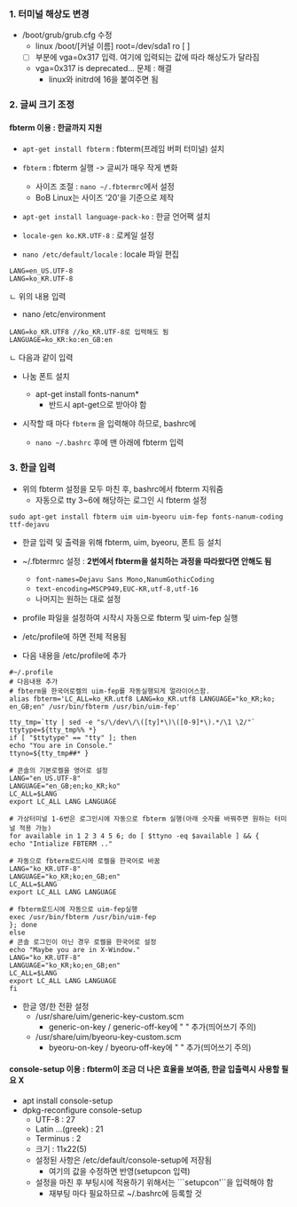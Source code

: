 ### 1. 터미널 해상도 변경
- /boot/grub/grub.cfg 수정
  - linux /boot/[커널 이름] root=/dev/sda1 ro [ ]
  - [ ] 부분에 vga=0x317 입력. 여기에 입력되는 값에 따라 해상도가 달라짐
  - vga=0x317 is deprecated... 문제 : 해결
    - linux와 initrd에 16을 붙여주면 됨
    
### 2. 글씨 크기 조정
#### fbterm 이용 : 한글까지 지원
- ```apt-get install fbterm``` : fbterm(프레임 버퍼 터미널) 설치
- ```fbterm``` : fbterm 실행 -> 글씨가 매우 작게 변화
  - 사이즈 조절 : ```nano ~/.fbtermrc```에서 설정 
  - BoB Linux는 사이즈 '20'을 기준으로  제작

- ```apt-get install language-pack-ko``` : 한글 언어팩 설치
- ```locale-gen ko.KR.UTF-8``` : 로케일 설정

- ```nano /etc/default/locale``` : locale 파일 편집
```
LANG=en_US.UTF-8
LANG=ko_KR.UTF-8
```
ㄴ 위의 내용 입력

- nano /etc/environment
```
LANG=ko_KR.UTF8 //ko_KR.UTF-8로 입력해도 됨
LANGUAGE=ko_KR:ko:en_GB:en
```
ㄴ 다음과 같이 입력

- 나눔 폰트 설치
  - apt-get install fonts-nanum*
    - 반드시 apt-get으로 받아야 함
    
- 시작할 때 마다 ```fbterm``` 을 입력해야 하므로, bashrc에 
  - ```nano ~/.bashrc``` 후에 맨 아래에 fbterm 입력

### 3. 한글 입력
- 위의 fbterm 설정을 모두 마친 후, bashrc에서 fbterm 지워줌
  - 자동으로 tty 3~6에 해당하는 로그인 시 fbterm 설정

```sudo apt-get install fbterm uim uim-byeoru uim-fep fonts-nanum-coding ttf-dejavu```
- 한글 입력 및 출력을 위해 fbterm, uim, byeoru, 폰트 등 설치


- ~/.fbtermrc 설정 : **2번에서 fbterm을 설치하는 과정을 따라왔다면 안해도 됨**
  - ```font-names=Dejavu Sans Mono,NanumGothicCoding```
  - ```text-encoding=MSCP949,EUC-KR,utf-8,utf-16```
  - 나머지는 원하는 대로 설정

- profile 파일을 설정하여 시작시 자동으로 fbterm 및 uim-fep 실행
- /etc/profile에 하면 전체 적용됨
- 다음 내용을 /etc/profile에 추가
```
#~/.profile
# 다음내용 추가
# fbterm을 한국어로켈의 uim-fep를 자동실행되게 얼라이어스함.
alias fbterm='LC_ALL=ko_KR.utf8 LANG=ko_KR.utf8 LANGUAGE="ko_KR;ko; en_GB;en" /usr/bin/fbterm /usr/bin/uim-fep'

tty_tmp=`tty | sed -e "s/\/dev\/\([ty]*\)\([0-9]*\).*/\1 \2/"`
ttytype=${tty_tmp%% *}
if [ "$ttytype" == "tty" ]; then
echo "You are in Console."
ttyno=${tty_tmp##* }

# 콘솔의 기본로켈을 영어로 설정
LANG="en_US.UTF-8"
LANGUAGE="en_GB;en;ko_KR;ko"
LC_ALL=$LANG
export LC_ALL LANG LANGUAGE

# 가상터미널 1-6번은 로그인시에 자동으로 fbterm 실행(아래 숫자를 바꿔주면 원하는 터미널 적용 가능)
for available in 1 2 3 4 5 6; do [ $ttyno -eq $available ] && {
echo "Intialize FBTERM .."

# 자동으로 fbterm로드시에 로켈을 한국어로 바꿈
LANG="ko_KR.UTF-8"
LANGUAGE="ko_KR;ko;en_GB;en"
LC_ALL=$LANG
export LC_ALL LANG LANGUAGE

# fbterm로드시에 자동으로 uim-fep실행
exec /usr/bin/fbterm /usr/bin/uim-fep
}; done
else
# 콘솔 로그인이 아닌 경우 로켈을 한국어로 설정
echo "Maybe you are in X-Window."
LANG="ko_KR.UTF-8"
LANGUAGE="ko_KR;ko;en_GB;en"
LC_ALL=$LANG
export LC_ALL LANG LANGUAGE
fi
```

- 한글 영/한 전환 설정
  - /usr/share/uim/generic-key-custom.scm
      - generic-on-key / generic-off-key에 "<Control> " 추가(띄어쓰기 주의)
  - /usr/share/uim/byeoru-key-custom.scm
      - byeoru-on-key / byeoru-off-key에 "<Control> " 추가(띄어쓰기 주의) 

#### console-setup 이용 : fbterm이 조금 더 나은 효율을 보여줌, 한글 입출력시 사용할 필요 X
- apt install console-setup
- dpkg-reconfigure console-setup
  - UTF-8 : 27
  - Latin ...(greek) : 21
  - Terminus : 2
  - 크기 : 11x22(5)
  - 설정된 사항은 /etc/default/console-setup에 저장됨
    - 여기의 값을 수정하면 반영(setupcon 입력)
  - 설정을 마친 후 부팅시에 적용하기 위해서는 ```setupcon'``을 입력해야 함
    - 재부팅 마다 필요하므로 ~/.bashrc에 등록할 것
